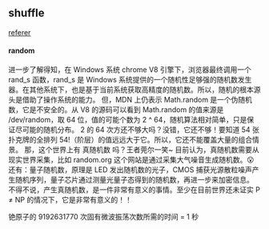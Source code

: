## shuffle
[referer](https://juejin.cn/post/6984925268754317320)

#### random

进一步了解得知，在 Windows 系统 chrome V8 引擎下，浏览器最终调用一个 rand_s 函数，rand_s 是 Windows 系统提供的一个随机性足够强的随机数发生器。在其他系统下，也是基于当前系统获取高精度的随机数。所以，随机的根本源头是借助了操作系统的能力。
但，MDN 上仍表示 Math.random 是一个伪随机数，它是不安全的。从 V8 的源码可以看到 Math.random 的值来源是 /dev/random，取 64 位，值的可能个数为 2 ^ 64，随机算法相对简单，只是保证尽可能的随机分布。
2 的 64 次方还不够大吗？没错，它还不够！要知道 54 张扑克牌的全排列 54!（阶层）的值远远大于它。所以，它还不能覆盖大量的组合情景。
那，这个世界上有 真随机数 吗？王者莞尔一笑~
目前认为，真随机数需要从现实世界采集，比如 random.org 这个网站是通过采集大气噪音生成随机数。😮
还有：量子随机数，原理是 LED 发出随机数的光子，CMOS 捕获光源散粒噪声产生随机序列，量子芯片通过测量光量子态得到的随机数，再进一步来加密信息。
不得不说，产生真随机数，是一件非常有意义的事情。至少在目前世界还未证实 P ≠ NP 的情况下，它是非常有意义的！！

铯原子的 9192631770 次固有微波振荡次数所需的时间 = 1 秒
